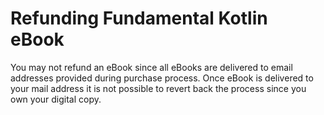 # Refunding Fundamental Kotlin eBook

You may not refund an eBook since all eBooks are delivered to email addresses provided during purchase process. Once eBook is delivered to your mail address it is not possible to revert back the process since you own your digital copy.